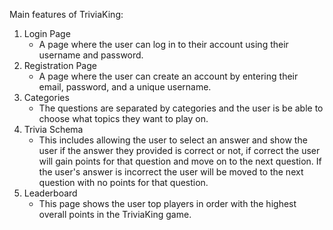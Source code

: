 Main features of TriviaKing:

1. Login Page
   - A page where the user can log in to their account using their username and password.
3. Registration Page
   - A page where the user can create an account by entering their email, password, and a unique username.
5. Categories
   - The questions are separated by categories and the user is be able to choose what topics they want to play on.
6. Trivia Schema
   - This includes allowing the user to select an answer and show the user if the answer they provided is correct or not, if correct the user will gain points for that question and move on to the next question. If the user's answer is incorrect the user will be moved to the next question with no points for that question.
8. Leaderboard
   - This page shows the user top players in order with the highest overall points in the TriviaKing game.
